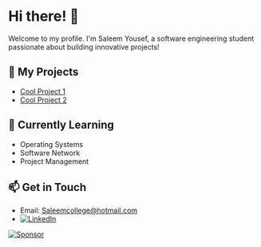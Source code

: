 # Hi there! 👋
Welcome to my profile. I'm Saleem Yousef, a software engineering student passionate about building innovative projects!

## 🚀 My Projects
- [Cool Project 1](https://github.com/yourproject)
- [Cool Project 2](https://github.com/yourproject)

## 🌱 Currently Learning
- Operating Systems
- Software Network
- Project Management

## 📫 Get in Touch
- Email: Saleemcollege@hotmail.com
- [![LinkedIn](https://img.shields.io/badge/LinkedIn-blue?logo=linkedin)](https://www.linkedin.com/in/saleemyousef/)
 
[![Sponsor](https://img.shields.io/badge/Sponsor%20Me-❤-red)](https://github.com/sponsors/Arikatakur)  
